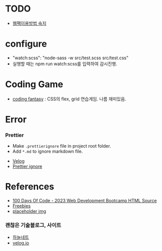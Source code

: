 # TODO
- [웹팩이용방법 숙지](https://www.hanl.tech/blog/webpack-%ec%82%ac%ec%9a%a9%eb%b0%a9%eb%b2%95%ea%b3%bc-%ea%b8%b0%eb%8a%a5-%ec%9a%94%ec%a0%90-%ec%a0%95%eb%a6%ac/)

# configure
- "watch:scss": "node-sass -w src/test.scss src/test.css"
- 실행할 때는 npm run watch:scss를 입력하여 감시진행.
# Coding Game
- [coding fantasy](https://codingfantasy.com/) : CSS의 flex, grid 연습게임. 나름 재미있음. 


# Error
### Prettier
- Make ```.prettierignore``` file in project root folder.
- Add ```*.md``` to ignore markdown file.
* [Velog](https://velog.io/@devyang97/VSCode-Extension-Prettier)
* [Prettier ignore](https://prettier.io/docs/en/ignore.html#range-ignore)



# References
- [100 Days Of Code - 2023 Web Development Bootcamp
    HTML Source](https://github.com/academind/100-days-of-web-development)
- [Freebies](https://freebies.bypeople.com/)
- [placeholder img](https://placeholder.com/)
### 괜찮은 기술블로그, 사이트
- [하늘네트](https://www.hanl.tech/)
- [velog.io](https://velog.io/)